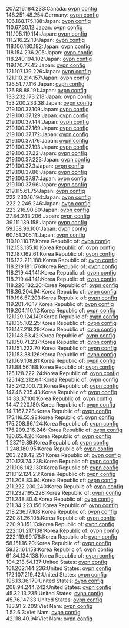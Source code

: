 207.216.184.233:Canada: [ovpn config](vpn/207_216_184_233.ovpn)  
148.251.48.254:Germany: [ovpn config](vpn/148_251_48_254.ovpn)  
106.168.175.188:Japan: [ovpn config](vpn/106_168_175_188.ovpn)  
110.67.30.12:Japan: [ovpn config](vpn/110_67_30_12.ovpn)  
111.105.119.114:Japan: [ovpn config](vpn/111_105_119_114.ovpn)  
111.216.22.10:Japan: [ovpn config](vpn/111_216_22_10.ovpn)  
118.106.180.182:Japan: [ovpn config](vpn/118_106_180_182.ovpn)  
118.154.236.205:Japan: [ovpn config](vpn/118_154_236_205.ovpn)  
118.240.194.102:Japan: [ovpn config](vpn/118_240_194_102.ovpn)  
119.170.77.45:Japan: [ovpn config](vpn/119_170_77_45.ovpn)  
121.107.139.226:Japan: [ovpn config](vpn/121_107_139_226.ovpn)  
121.110.214.157:Japan: [ovpn config](vpn/121_110_214_157.ovpn)  
126.51.77.116:Japan: [ovpn config](vpn/126_51_77_116.ovpn)  
126.88.88.191:Japan: [ovpn config](vpn/126_88_88_191.ovpn)  
133.232.173.218:Japan: [ovpn config](vpn/133_232_173_218.ovpn)  
153.200.233.38:Japan: [ovpn config](vpn/153_200_233_38.ovpn)  
219.100.37.109:Japan: [ovpn config](vpn/219_100_37_109.ovpn)  
219.100.37.129:Japan: [ovpn config](vpn/219_100_37_129.ovpn)  
219.100.37.144:Japan: [ovpn config](vpn/219_100_37_144.ovpn)  
219.100.37.169:Japan: [ovpn config](vpn/219_100_37_169.ovpn)  
219.100.37.172:Japan: [ovpn config](vpn/219_100_37_172.ovpn)  
219.100.37.176:Japan: [ovpn config](vpn/219_100_37_176.ovpn)  
219.100.37.193:Japan: [ovpn config](vpn/219_100_37_193.ovpn)  
219.100.37.22:Japan: [ovpn config](vpn/219_100_37_22.ovpn)  
219.100.37.223:Japan: [ovpn config](vpn/219_100_37_223.ovpn)  
219.100.37.3:Japan: [ovpn config](vpn/219_100_37_3.ovpn)  
219.100.37.86:Japan: [ovpn config](vpn/219_100_37_86.ovpn)  
219.100.37.87:Japan: [ovpn config](vpn/219_100_37_87.ovpn)  
219.100.37.96:Japan: [ovpn config](vpn/219_100_37_96.ovpn)  
219.115.61.75:Japan: [ovpn config](vpn/219_115_61_75.ovpn)  
222.230.16.194:Japan: [ovpn config](vpn/222_230_16_194.ovpn)  
222.2.246.246:Japan: [ovpn config](vpn/222_2_246_246.ovpn)  
223.216.90.80:Japan: [ovpn config](vpn/223_216_90_80.ovpn)  
27.84.243.206:Japan: [ovpn config](vpn/27_84_243_206.ovpn)  
39.111.139.158:Japan: [ovpn config](vpn/39_111_139_158.ovpn)  
59.158.96.100:Japan: [ovpn config](vpn/59_158_96_100.ovpn)  
60.151.205.11:Japan: [ovpn config](vpn/60_151_205_11.ovpn)  
110.10.110.17:Korea Republic of: [ovpn config](vpn/110_10_110_17.ovpn)  
112.153.135.10:Korea Republic of: [ovpn config](vpn/112_153_135_10.ovpn)  
112.187.162.61:Korea Republic of: [ovpn config](vpn/112_187_162_61.ovpn)  
116.122.211.188:Korea Republic of: [ovpn config](vpn/116_122_211_188.ovpn)  
118.219.181.176:Korea Republic of: [ovpn config](vpn/118_219_181_176.ovpn)  
118.219.44.141:Korea Republic of: [ovpn config](vpn/118_219_44_141.ovpn)  
118.219.44.141:Korea Republic of: [ovpn config](vpn/118_219_44_141.ovpn)  
118.220.132.20:Korea Republic of: [ovpn config](vpn/118_220_132_20.ovpn)  
118.36.204.94:Korea Republic of: [ovpn config](vpn/118_36_204_94.ovpn)  
119.196.57.203:Korea Republic of: [ovpn config](vpn/119_196_57_203.ovpn)  
119.201.40.17:Korea Republic of: [ovpn config](vpn/119_201_40_17.ovpn)  
119.204.110.12:Korea Republic of: [ovpn config](vpn/119_204_110_12.ovpn)  
121.129.124.149:Korea Republic of: [ovpn config](vpn/121_129_124_149.ovpn)  
121.135.102.25:Korea Republic of: [ovpn config](vpn/121_135_102_25.ovpn)  
121.147.218.29:Korea Republic of: [ovpn config](vpn/121_147_218_29.ovpn)  
121.148.63.42:Korea Republic of: [ovpn config](vpn/121_148_63_42.ovpn)  
121.150.71.237:Korea Republic of: [ovpn config](vpn/121_150_71_237.ovpn)  
121.151.222.70:Korea Republic of: [ovpn config](vpn/121_151_222_70.ovpn)  
121.153.38.126:Korea Republic of: [ovpn config](vpn/121_153_38_126.ovpn)  
121.169.108.81:Korea Republic of: [ovpn config](vpn/121_169_108_81.ovpn)  
121.88.56.188:Korea Republic of: [ovpn config](vpn/121_88_56_188.ovpn)  
125.128.222.24:Korea Republic of: [ovpn config](vpn/125_128_222_24.ovpn)  
125.142.212.64:Korea Republic of: [ovpn config](vpn/125_142_212_64.ovpn)  
125.242.100.73:Korea Republic of: [ovpn config](vpn/125_242_100_73.ovpn)  
147.46.235.43:Korea Republic of: [ovpn config](vpn/147_46_235_43.ovpn)  
14.33.37.100:Korea Republic of: [ovpn config](vpn/14_33_37_100.ovpn)  
14.47.220.189:Korea Republic of: [ovpn config](vpn/14_47_220_189.ovpn)  
14.7.167.228:Korea Republic of: [ovpn config](vpn/14_7_167_228.ovpn)  
175.116.55.98:Korea Republic of: [ovpn config](vpn/175_116_55_98.ovpn)  
175.208.96.124:Korea Republic of: [ovpn config](vpn/175_208_96_124.ovpn)  
175.209.216.246:Korea Republic of: [ovpn config](vpn/175_209_216_246.ovpn)  
180.65.4.26:Korea Republic of: [ovpn config](vpn/180_65_4_26.ovpn)  
1.237.19.89:Korea Republic of: [ovpn config](vpn/1_237_19_89.ovpn)  
1.248.180.95:Korea Republic of: [ovpn config](vpn/1_248_180_95.ovpn)  
203.228.42.251:Korea Republic of: [ovpn config](vpn/203_228_42_251.ovpn)  
210.123.74.238:Korea Republic of: [ovpn config](vpn/210_123_74_238.ovpn)  
211.106.142.130:Korea Republic of: [ovpn config](vpn/211_106_142_130.ovpn)  
211.112.124.23:Korea Republic of: [ovpn config](vpn/211_112_124_23.ovpn)  
211.208.83.94:Korea Republic of: [ovpn config](vpn/211_208_83_94.ovpn)  
211.222.230.240:Korea Republic of: [ovpn config](vpn/211_222_230_240.ovpn)  
211.232.195.228:Korea Republic of: [ovpn config](vpn/211_232_195_228.ovpn)  
211.248.80.4:Korea Republic of: [ovpn config](vpn/211_248_80_4.ovpn)  
211.34.223.156:Korea Republic of: [ovpn config](vpn/211_34_223_156.ovpn)  
218.236.17.108:Korea Republic of: [ovpn config](vpn/218_236_17_108.ovpn)  
220.81.26.105:Korea Republic of: [ovpn config](vpn/220_81_26_105.ovpn)  
220.93.151.13:Korea Republic of: [ovpn config](vpn/220_93_151_13.ovpn)  
222.101.217.138:Korea Republic of: [ovpn config](vpn/222_101_217_138.ovpn)  
222.119.99.178:Korea Republic of: [ovpn config](vpn/222_119_99_178.ovpn)  
58.151.16.20:Korea Republic of: [ovpn config](vpn/58_151_16_20.ovpn)  
59.12.161.158:Korea Republic of: [ovpn config](vpn/59_12_161_158.ovpn)  
61.84.134.138:Korea Republic of: [ovpn config](vpn/61_84_134_138.ovpn)  
104.218.54.137:United States: [ovpn config](vpn/104_218_54_137.ovpn)  
161.202.144.236:United States: [ovpn config](vpn/161_202_144_236.ovpn)  
172.107.219.42:United States: [ovpn config](vpn/172_107_219_42.ovpn)  
198.13.36.179:United States: [ovpn config](vpn/198_13_36_179.ovpn)  
208.94.244.242:United States: [ovpn config](vpn/208_94_244_242.ovpn)  
45.32.13.235:United States: [ovpn config](vpn/45_32_13_235.ovpn)  
45.76.147.33:United States: [ovpn config](vpn/45_76_147_33.ovpn)  
183.91.2.209:Viet Nam: [ovpn config](vpn/183_91_2_209.ovpn)  
1.52.6.3:Viet Nam: [ovpn config](vpn/1_52_6_3.ovpn)  
42.118.40.94:Viet Nam: [ovpn config](vpn/42_118_40_94.ovpn)  
